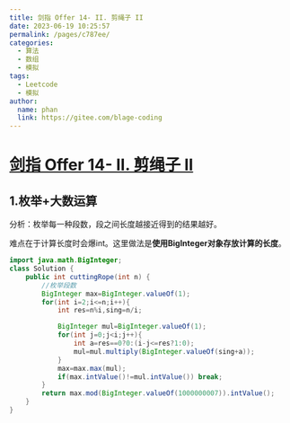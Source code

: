 ```yaml
---
title: 剑指 Offer 14- II. 剪绳子 II
date: 2023-06-19 10:25:57
permalink: /pages/c787ee/
categories:
  - 算法
  - 数组
  - 模拟
tags:
  - Leetcode
  - 模拟
author: 
  name: phan
  link: https://gitee.com/blage-coding
---
```

# [剑指 Offer 14- II. 剪绳子 II](https://leetcode.cn/problems/jian-sheng-zi-ii-lcof/)

## 1.枚举+大数运算

分析：枚举每一种段数，段之间长度越接近得到的结果越好。

难点在于计算长度时会爆int。这里做法是**使用BigInteger对象存放计算的长度**。

```java
import java.math.BigInteger;
class Solution {
    public int cuttingRope(int n) {
        //枚举段数
        BigInteger max=BigInteger.valueOf(1);
        for(int i=2;i<=n;i++){
            int res=n%i,sing=n/i;

            BigInteger mul=BigInteger.valueOf(1);
            for(int j=0;j<i;j++){
                int a=res==0?0:(i-j<=res?1:0);
                mul=mul.multiply(BigInteger.valueOf(sing+a));
            }
            max=max.max(mul);
            if(max.intValue()!=mul.intValue()) break;
        }
        return max.mod(BigInteger.valueOf(1000000007)).intValue();
    }
}
```